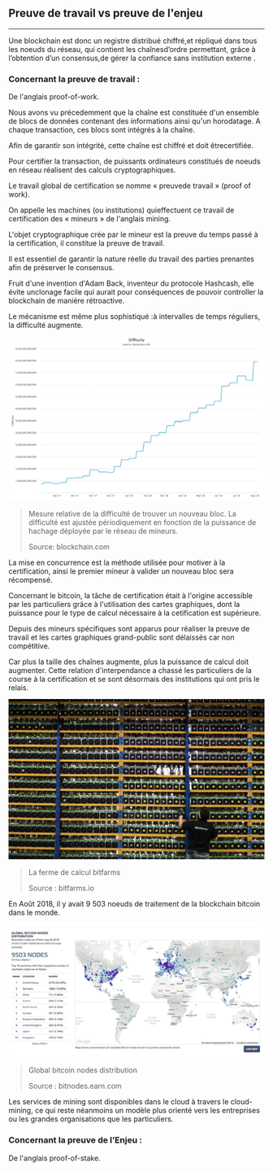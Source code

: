 ## Preuve de travail vs preuve de l'enjeu
---

Une blockchain est donc un registre distribué chiffré,et répliqué dans tous les noeuds du réseau, qui contient les chaînesd’ordre permettant, grâce à l’obtention d’un consensus,de gérer la confiance sans institution externe .

### Concernant la preuve de travail :

De l'anglais proof-of-work.

Nous avons vu précedemment que la chaîne est constituée d'un ensemble de blocs de données contenant des informations ainsi qu'un horodatage. A chaque transaction, ces blocs sont intégrés à la chaîne.
 
Afin de garantir son intégrité, cette chaîne est chiffré et doit êtrecertifiée. 

Pour certifier la transaction, de puissants ordinateurs constitués de noeuds en réseau réalisent des calculs cryptographiques.

Le travail global de certification se nomme « preuvede travail » (proof of work). 

On appelle les machines (ou institutions) quieffectuent ce travail de certification des « mineurs » de l'anglais mining.

L'objet cryptographique crée par le mineur est la preuve du temps passé à la certification, il constitue la preuve de travail. 

Il est essentiel de garantir la nature réelle du travail des parties prenantes afin de préserver le consensus.

Fruit d'une invention d'Adam Back, inventeur du protocole Hashcash, elle évite unclonage facile qui aurait pour conséquences de pouvoir controller la blockchain de manière rétroactive.

Le mécanisme est même plus sophistiqué :à intervalles de temps réguliers, la difficulté augmente.

![La difficulté de hash blochain](../../images/difficulty.jpeg)

> Mesure relative de la difficulté de trouver un nouveau bloc. La difficulté est ajustée périodiquement en fonction de la puissance de hachage déployée par le réseau de mineurs.
>
> Source: blockchain.com 



La mise en concurrence est la méthode utilisée pour motiver à la certification, ainsi le premier mineur à valider un nouveau bloc sera récompensé.

Concernant le bitcoin, la tâche de certification était à l'origine accessible par les particuliers grâce à l'utilisation des cartes graphiques, dont la puissance pour le type de calcul nécessaire à la cetification est supérieure.

Depuis des mineurs spécifiques sont apparus pour réaliser la preuve de travail et les cartes graphiques grand-public sont délaissés car non compétitive.

Car plus la taille des chaînes augmente, plus la puissance de calcul doit augmenter. Cette relation d'interpendance a chassé les particuliers de la course à la certification et se sont désormais des institutions qui ont pris le relais.

![La ferme de calcul bitfarms](../../images/bitcoin_farm.jpeg)

> La ferme de calcul bitfarms
>
> Source : bitfarms.io



En Août 2018, il y avait 9 503 noeuds de traitement de la blockchain bitcoin dans le monde.



![global bitcoin nodes distribution](../../images/GLOBAL_BITCOIN_NODES_DISTRIBUTION.png)

> Global bitcoin nodes distribution
>
> Source : bitnodes.earn.com


Les services de mining sont disponibles dans le cloud à travers le cloud-mining, ce qui reste néanmoins un modèle plus orienté vers les entreprises ou les grandes organisations que les particuliers.

### Concernant la preuve de l’Enjeu :

De l'anglais proof-of-stake.
